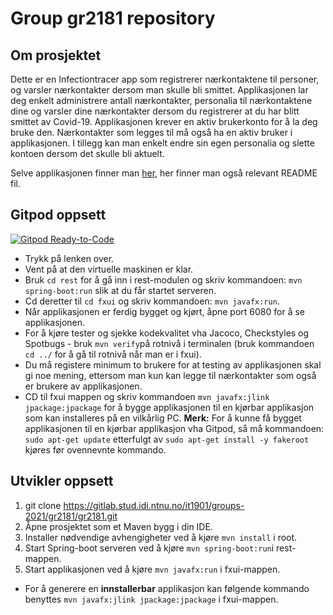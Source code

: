 # Group gr2181 repository

## Om prosjektet

Dette er en Infectiontracer app som registrerer nærkontaktene til personer, og varsler nærkontakter dersom man skulle bli smittet.
Applikasjonen lar deg enkelt administrere antall nærkontakter, personalia til nærkontaktene dine og varsler dine nærkontakter dersom du registrerer at du har blitt smittet av Covid-19. 
Applikasjonen krever en aktiv brukerkonto for å la deg bruke den. Nærkontakter som legges til må også ha en aktiv bruker i applikasjonen. 
I tillegg kan man enkelt endre sin egen personalia og slette kontoen dersom det skulle bli aktuelt. 

Selve applikasjonen finner man [her](Infectiontracer), her finner man også relevant README fil.

## Gitpod oppsett

[![Gitpod Ready-to-Code](https://img.shields.io/badge/Gitpod-Ready--to--Code-blue?logo=gitpod)](https://gitpod.stud.ntnu.no/#https://gitlab.stud.idi.ntnu.no/it1901/groups-2021/gr2181/gr2181)

- Trykk på lenken over.
- Vent på at den virtuelle maskinen er klar.
- Bruk `cd rest` for å gå inn i rest-modulen og skriv kommandoen: `mvn spring-boot:run` slik at du får startet serveren.
- Cd deretter til `cd fxui` og skriv kommandoen: `mvn javafx:run`.
- Når applikasjonen er ferdig bygget og kjørt, åpne port 6080 for å se applikasjonen.
- For å kjøre tester og sjekke kodekvalitet vha Jacoco, Checkstyles og Spotbugs - bruk `mvn verify`på rotnivå i terminalen (bruk kommandoen `cd ../` for å gå til rotnivå når man er i fxui).
- Du må registere minimum to brukere for at testing av applikasjonen skal gi noe mening, ettersom man kun kan legge til nærkontakter som også er brukere av applikasjonen.
- CD til fxui mappen og skriv kommandoen `mvn javafx:jlink jpackage:jpackage` for å bygge applikasjonen til en kjørbar applikasjon som kan installeres på en vilkårlig PC. **Merk:** For å kunne få bygget applikasjonen til en kjørbar applikasjon vha Gitpod, 
så må kommandoen: `sudo apt-get update` etterfulgt av `sudo apt-get install -y fakeroot` kjøres før ovennevnte kommando.


## Utvikler oppsett

1. git clone https://gitlab.stud.idi.ntnu.no/it1901/groups-2021/gr2181/gr2181.git
2. Åpne prosjektet som et Maven bygg i din IDE.
3. Installer nødvendige avhengigheter ved å kjøre `mvn install` i root.
4. Start Spring-boot serveren ved å kjøre `mvn spring-boot:run`i rest-mappen.
5. Start applikasjonen ved å kjøre `mvn javafx:run` i fxui-mappen. 

 - For å generere en **innstallerbar** applikasjon kan følgende kommando benyttes `mvn javafx:jlink jpackage:jpackage` i fxui-mappen.  
